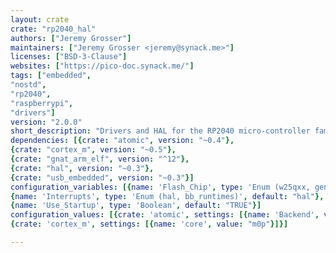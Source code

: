 ```yaml
---
layout: crate
crate: "rp2040_hal"
authors: ["Jeremy Grosser"]
maintainers: ["Jeremy Grosser <jeremy@synack.me>"]
licenses: ["BSD-3-Clause"]
websites: ["https://pico-doc.synack.me/"]
tags: ["embedded",
"nostd",
"rp2040",
"raspberrypi",
"drivers"]
version: "2.0.0"
short_description: "Drivers and HAL for the RP2040 micro-controller family"
dependencies: [{crate: "atomic", version: "~0.4"},
{crate: "cortex_m", version: "~0.5"},
{crate: "gnat_arm_elf", version: "^12"},
{crate: "hal", version: "~0.3"},
{crate: "usb_embedded", version: "~0.3"}]
configuration_variables: [{name: 'Flash_Chip', type: 'Enum (w25qxx, generic_qspi, generic_03)', default: "w25qxx"},
{name: 'Interrupts', type: 'Enum (hal, bb_runtimes)', default: "hal"},
{name: 'Use_Startup', type: 'Boolean', default: "TRUE"}]
configuration_values: [{crate: 'atomic', settings: [{name: 'Backend', value: "armv6m"}]},
{crate: 'cortex_m', settings: [{name: 'core', value: "m0p"}]}]

---
```



